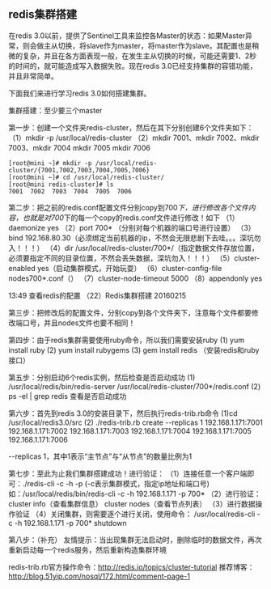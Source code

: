 
## redis集群搭建 ##

在redis 3.0以前，提供了Sentinel工具来监控各Master的状态：如果Master异常，则会做主从切换，将slave作为master，将master作为slave。其配置也是稍微的复杂，并且在各方面表现一般，在发生主从切换的时候，可能还需要1、2秒的时间的，就可能造成写入数据失败。现在redis 3.0已经支持集群的容错功能，并且非常简单。

下面我们来进行学习redis 3.0如何搭建集群。

集群搭建：至少要三个master

第一步：创建一个文件夹redis-cluster，然后在其下分别创建6个文件夹如下：
（1）mkdir -p /usr/local/redis-cluster
（2）mkdir 7001、mkdir 7002、mkdir 7003、mkdir 7004 mkdir 7005 mkdir 7006

	[root@mini ~]# mkdir -p /usr/local/redis-cluster/{7001,7002,7003,7004,7005,7006}
	[root@mini ~]# cd /usr/local/redis-cluster/
	[root@mini redis-cluster]# ls
	7001  7002  7003  7004  7005  7006

第二步：把之前的redis.conf配置文件分别copy到700*下，进行修改各个文件内容，也就是对700*下的每一个copy的redis.conf文件进行修改！如下
	（1）daemonize yes
	（2）port 700* （分别对每个机器的端口号进行设置）
	（3）bind 192.168.80.30（必须绑定当前机器的ip，不然会无限悲剧下去哇。。。深坑勿入！！！）
	（4）dir /usr/local/redis-cluster/700*/（指定数据文件存放位置，必须要指定不同的目录位置，不然会丢失数据，深坑勿入！！！）
	（5）cluster-enabled yes（启动集群模式，开始玩耍）
	（6）cluster-config-file nodes700*.conf（）
	（7）cluster-node-timeout 5000
	（8）appendonly yes

13:49 查看redis的配置 （22）Redis集群搭建 20160215

第三步：把修改后的配置文件，分别copy到各个文件夹下，注意每个文件都要修改端口号，并且nodes文件也要不相同！

第四步：由于redis集群需要使用ruby命令，所以我们需要安装ruby
	(1) yum install ruby
	(2) yum install rubygems
	(3) gem install redis （安装redis和ruby接口）

第五步：分别启动6个redis实例，然后检查是否启动成功
	(1) /usr/local/redis/bin/redis-server /usr/local/redis-cluster/700*/redis.conf
	(2) ps -el | grep redis 查看是否启动成功

第六步：首先到redis 3.0的安装目录下，然后执行redis-trib.rb命令
	(1)cd /usr/local/redis3.0/src
	(2) ./redis-trib.rb create --replicas 1 192.168.1.171:7001 192.168.1.171:7002 192.168.1.171:7003 192.168.1.171:7004 192.168.1.171:7005 192.168.1.171:7006

--replicas 1，其中1表示“主节点”与“从节点”的数量比例为1 

第七步：至此为止我们集群搭建成功！进行验证：
	（1）连接任意一个客户端即可：./redis-cli -c -h -p (-c表示集群模式，指定ip地址和端口号) 如：/usr/local/redis/bin/redis-cli -c -h 192.168.1.171 -p 700*
	（2）进行验证：cluster info（查看集群信息） cluster nodes（查看节点列表）
	（3）进行数据操作验证
	（4）关闭集群，则需要逐个进行关闭，使用命令： /usr/local/redis-cli -c -h 192.168.1.171 -p 700* shutdown

第八步：（补充）
	友情提示：当出现集群无法启动时，删除临时的数据文件，再次重新启动每一个redis服务，然后重新构造集群环境
	
redis-trib.rb官方操作命令：http://redis.io/topics/cluster-tutorial
推荐博客： http://blog.51yip.com/nosql/172.html/comment-page-1


